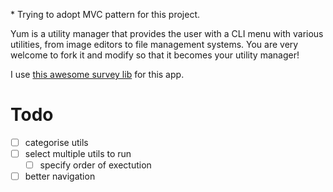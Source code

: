 \* Trying to adopt MVC pattern for this project.

Yum is a utility manager that provides the user with a CLI menu with various utilities,
from image editors to file management systems. You are very welcome to fork it and modify
so that it becomes your utility manager!

I use [this awesome survey lib](https://github.com/Exahilosys/survey) for this app.

# Todo

- [ ] categorise utils
- [ ] select multiple utils to run
  - [ ] specify order of exectution
- [ ] better navigation
